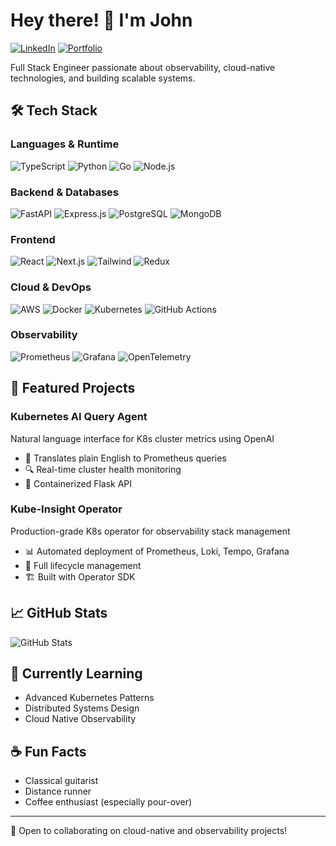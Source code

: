 # Hey there! 👋 I'm John

[![LinkedIn](https://img.shields.io/badge/LinkedIn-0077B5?style=flat&logo=linkedin&logoColor=white)](https://linkedin.com/in/john-wroge/)
[![Portfolio](https://img.shields.io/badge/Portfolio-000000?style=flat&logo=About.me&logoColor=white)](https://johnwroge.dev)

Full Stack Engineer passionate about observability, cloud-native technologies, and building scalable systems.

## 🛠️ Tech Stack

### Languages & Runtime
![TypeScript](https://img.shields.io/badge/TypeScript-007ACC?style=for-the-badge&logo=typescript&logoColor=white)
![Python](https://img.shields.io/badge/Python-3776AB?style=for-the-badge&logo=python&logoColor=white)
![Go](https://img.shields.io/badge/Go-00ADD8?style=for-the-badge&logo=go&logoColor=white)
![Node.js](https://img.shields.io/badge/Node.js-339933?style=for-the-badge&logo=nodedotjs&logoColor=white)

### Backend & Databases
![FastAPI](https://img.shields.io/badge/FastAPI-009688?style=for-the-badge&logo=fastapi&logoColor=white)
![Express.js](https://img.shields.io/badge/Express.js-000000?style=for-the-badge&logo=express&logoColor=white)
![PostgreSQL](https://img.shields.io/badge/PostgreSQL-316192?style=for-the-badge&logo=postgresql&logoColor=white)
![MongoDB](https://img.shields.io/badge/MongoDB-47A248?style=for-the-badge&logo=mongodb&logoColor=white)

### Frontend
![React](https://img.shields.io/badge/React-20232A?style=for-the-badge&logo=react&logoColor=61DAFB)
![Next.js](https://img.shields.io/badge/Next.js-000000?style=for-the-badge&logo=nextdotjs&logoColor=white)
![Tailwind](https://img.shields.io/badge/Tailwind_CSS-38B2AC?style=for-the-badge&logo=tailwind-css&logoColor=white)
![Redux](https://img.shields.io/badge/Redux-593D88?style=for-the-badge&logo=redux&logoColor=white)

### Cloud & DevOps
![AWS](https://img.shields.io/badge/AWS-232F3E?style=for-the-badge&logo=amazon-aws&logoColor=white)
![Docker](https://img.shields.io/badge/Docker-2496ED?style=for-the-badge&logo=docker&logoColor=white)
![Kubernetes](https://img.shields.io/badge/Kubernetes-326CE5?style=for-the-badge&logo=kubernetes&logoColor=white)
![GitHub Actions](https://img.shields.io/badge/GitHub_Actions-2088FF?style=for-the-badge&logo=github-actions&logoColor=white)

### Observability
![Prometheus](https://img.shields.io/badge/Prometheus-E6522C?style=for-the-badge&logo=prometheus&logoColor=white)
![Grafana](https://img.shields.io/badge/Grafana-F46800?style=for-the-badge&logo=grafana&logoColor=white)
![OpenTelemetry](https://img.shields.io/badge/OpenTelemetry-425CC7?style=for-the-badge&logo=opentelemetry&logoColor=white)

## 🔭 Featured Projects

### Kubernetes AI Query Agent
Natural language interface for K8s cluster metrics using OpenAI
- 🤖 Translates plain English to Prometheus queries
- 🔍 Real-time cluster health monitoring
- 🐳 Containerized Flask API

### Kube-Insight Operator
Production-grade K8s operator for observability stack management
- 📊 Automated deployment of Prometheus, Loki, Tempo, Grafana
- 🔄 Full lifecycle management
- 🏗️ Built with Operator SDK

## 📈 GitHub Stats

![GitHub Stats](https://github-readme-stats.vercel.app/api?username=johnwroge&show_icons=true&theme=dark)

## 🌱 Currently Learning
- Advanced Kubernetes Patterns
- Distributed Systems Design
- Cloud Native Observability

## ☕ Fun Facts
- Classical guitarist
- Distance runner
- Coffee enthusiast (especially pour-over)

---
💬 Open to collaborating on cloud-native and observability projects!
